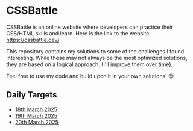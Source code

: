 # CSSBattle
CSSBattle is an online website where developers can practice their CSS/HTML skills and learn. Here is the link to the website https://cssbattle.dev/

This repository contains my solutions to some of the challenges I found interesting. While these may not always be the most optimized solutions, they are based on a logical approach. (I'll improve them over time).

Feel free to use my code and build upon it in your own solutions! 😊


## Daily Targets
- [18th March 2025](/solutions/daily_targets/2025_03_18.md)
- [19th March 2025](/solutions/daily_targets/2025_03_19.md)
- [20th March 2025](/solutions/daily_targets/2025_03_20.md)

